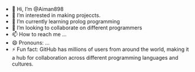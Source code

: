 - 👋 Hi, I’m @Aiman898
- 👀 I’m interested in making projeccts.
- 🌱 I’m currently learning prolog programming
- 💞️ I’m looking to collaborate on different programmers
- 📫 How to reach me ...
- 😄 Pronouns: ...
- ⚡ Fun fact: GitHub has millions of users from around the world, making it a hub for collaboration across different programming languages and cultures.

<!---
Aiman898/Aiman898 is a ✨ special ✨ repository because its `README.md` (this file) appears on your GitHub profile.
You can click the Preview link to take a look at your changes.
--->
